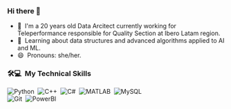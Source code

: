 ### Hi there 👋

- 🔭 &nbsp;I'm a 20 years old Data Arcitect currently working for Teleperformance responsible for Quality Section at Ibero Latam region.
- 🌱 &nbsp;Learning about data structures and advanced algorithms applied to AI and ML.
- 😄 &nbsp;Pronouns: she/her.



### 🛠💻 &nbsp;My Technical Skills 

![Python](https://img.shields.io/badge/-Python-05122A?style=flat&logo=python)&nbsp;
![C++](https://img.shields.io/badge/-C++-05122A?style=flat&logo=C%2B%2B&logoColor=00599C)&nbsp;
![C#](https://img.shields.io/badge/-Csharp-05122A?style=flat&logo=Csharp)&nbsp;
![MATLAB](https://img.shields.io/badge/-MATLAB-05122A?style=flat&logo=MATLAB)&nbsp;
![MySQL](https://img.shields.io/badge/-MySQL-05122A?style=flat&logo=MySQL)&nbsp;\
![Git](https://img.shields.io/badge/-Git-05122A?style=flat&logo=git)&nbsp;
![PowerBI](https://img.shields.io/badge/-PowerBI-05122A?style=flat&logo=PowerBI)&nbsp;


